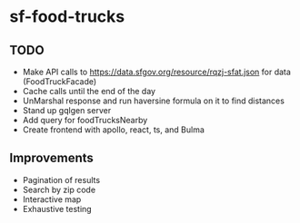 # sf-food-trucks

## TODO

-   Make API calls to https://data.sfgov.org/resource/rqzj-sfat.json for data (FoodTruckFacade)
-   Cache calls until the end of the day
-   UnMarshal response and run haversine formula on it to find distances
-   Stand up gqlgen server
-   Add query for foodTrucksNearby
-   Create frontend with apollo, react, ts, and Bulma

## Improvements

-   Pagination of results
-   Search by zip code
-   Interactive map
-   Exhaustive testing
